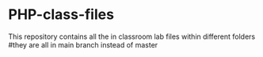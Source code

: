 # PHP-class-files

This repository contains all the in classroom lab files within different folders
#they are all in main branch instead of master
